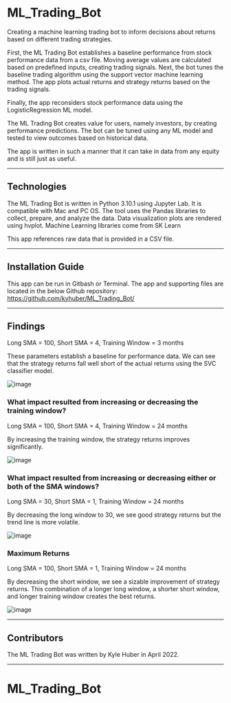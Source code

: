# ML_Trading_Bot

Creating a machine learning trading bot to inform decisions about returns based on different trading strategies.

First, the ML Trading Bot establishes a baseline performance from stock performance data from a csv file. Moving average values are calculated based on predefined inputs, creating trading signals. Next, the bot tunes the baseline trading algorithm using the support vector machine learning method. The app plots actual returns and strategy returns based on the trading signals.

Finally, the app reconsiders stock performance data using the LogisticRegression ML model.

The ML Trading Bot creates value for users, namely investors, by creating performance predictions. The bot can be tuned using any ML model and tested to view outcomes based on historical data.

The app is written in such a manner that it can take in data from any equity and is still just as useful.

---

## Technologies

The ML Trading Bot is written in Python 3.10.1 using Jupyter Lab. It is compatible with Mac and PC OS.
The tool uses the Pandas libraries to collect, prepare, and analyze the data.
Data visualization plots are rendered using hvplot.
Machine Learning libraries come from SK Learn

This app references raw data that is provided in a CSV file.

---

## Installation Guide

This app can be run in Gitbash or Terminal. The app and supporting files are located in the below Github repository:
https://github.com/kyhuber/ML_Trading_Bot/

---

## Findings

Long SMA = 100, Short SMA = 4, Training Window = 3 months

These parameters establish a baseline for performance data. We can see that the strategy returns fall well short of the actual returns using the SVC classifier model.

![image](https://user-images.githubusercontent.com/69730757/162492392-36fd50ae-ec42-4715-99e1-e1641b4ef4ff.png)


### What impact resulted from increasing or decreasing the training window?

Long SMA = 100, Short SMA = 4, Training Window = 24 months

By increasing the training window, the strategy returns improves significantly.

![image](https://user-images.githubusercontent.com/69730757/162492502-5d2d0f59-af50-40a4-ad3a-422815843c6c.png)


### What impact resulted from increasing or decreasing either or both of the SMA windows?

Long SMA = 30, Short SMA = 1, Training Window = 24 months

By decreasing the long window to 30, we see good strategy returns but the trend line is more volatile.

![image](https://user-images.githubusercontent.com/69730757/162493558-93493025-e552-4cd4-a519-c83e3deb5568.png)

### Maximum Returns

Long SMA = 100, Short SMA = 1, Training Window = 24 months

By decreasing the short window, we see a sizable improvement of strategy returns. This combination of a longer long window, a shorter short window, and longer training window creates the best returns.

![image](https://user-images.githubusercontent.com/69730757/162492824-ff710fb2-7fda-4c02-8598-924328911b58.png)

---

## Contributors

The ML Trading Bot was written by Kyle Huber in April 2022.

---

# ML_Trading_Bot
